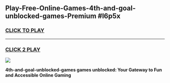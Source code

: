 
## Play-Free-Online-Games-4th-and-goal-unblocked-games-Premium #l6p5x
<h3>
<a href="https://premium.freeplayer.one?title=4th-and-goal-unblocked-games&ref=8M">CLICK TO PLAY</a></h3>
<hr>

<h3>
<a href="https://premium.freeplayer.one?title=4th-and-goal-unblocked-games&ref=8M">CLICK 2 PLAY</a>
  
</h3>

<a href="https://premium.freeplayer.one?title=4th-and-goal-unblocked-games&ref=8M"><img src="https://clearcache.store/games.png"></a>


**4th-and-goal-unblocked-games games unblocked: Your Gateway to Fun and Accessible Online Gaming**
